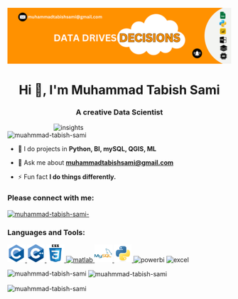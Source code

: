 ![logo](https://github.com/MuhammadTabishSami/MuhammadTabishSami/blob/main/data-drives-decissions.png)

<h1 align="center">Hi 👋, I'm Muhammad Tabish Sami</h1>
<h3 align="center">A creative Data Scientist</h3>

<img align="right" alt="insights" width="400" src="https://cdn.dribbble.com/users/980520/screenshots/2859415/monitoring.gif"> 

<p align="left"> <img src="https://komarev.com/ghpvc/?username=muahmmad-tabish-sami&label=Profile%20views&color=0e75b6&style=flat" alt="muahmmad-tabish-sami" /> </p>

- 🌱 I do projects in **Python, BI, mySQL, QGIS, ML**

- 💬 Ask me about **muhammadtabishsami@gmail.com**

- ⚡ Fun fact **I do things differently.**

<h3 align="left">Please connect with me:</h3>
<p align="left">
<a href="https://linkedin.com/in/muhammad-tabish-sami-" target="blank"><img align="center" src="https://raw.githubusercontent.com/rahuldkjain/github-profile-readme-generator/master/src/images/icons/Social/linked-in-alt.svg" alt="muhammad-tabish-sami-" height="30" width="40" /></a>
</p>

<h3 align="left">Languages and Tools:</h3>
<p align="left"> <a href="https://www.cprogramming.com/" target="_blank" rel="noreferrer"> <img src="https://raw.githubusercontent.com/devicons/devicon/master/icons/c/c-original.svg" alt="c" width="40" height="40"/> </a> <a href="https://www.w3schools.com/cpp/" target="_blank" rel="noreferrer"> <img src="https://raw.githubusercontent.com/devicons/devicon/master/icons/cplusplus/cplusplus-original.svg" alt="cplusplus" width="40" height="40"/> </a> <a href="https://www.w3schools.com/css/" target="_blank" rel="noreferrer"> <img src="https://raw.githubusercontent.com/devicons/devicon/master/icons/css3/css3-original-wordmark.svg" alt="css3" width="40" height="40"/> </a> <a href="https://www.mathworks.com/" target="_blank" rel="noreferrer"> <img src="https://upload.wikimedia.org/wikipedia/commons/2/21/Matlab_Logo.png" alt="matlab" width="40" height="40"/> </a> <a href="https://www.mysql.com/" target="_blank" rel="noreferrer"> <img src="https://raw.githubusercontent.com/devicons/devicon/master/icons/mysql/mysql-original-wordmark.svg" alt="mysql" width="40" height="40"/> </a> <a href="https://www.python.org" target="_blank" rel="noreferrer"> <img src="https://raw.githubusercontent.com/devicons/devicon/master/icons/python/python-original.svg" alt="python" width="40" height="40"/> </a> <img src="https://1000logos.net/wp-content/uploads/2022/12/Power-BI-Logo-2013.png" alt="powerbi" width="40" height="40"/> </a> 
<img src="https://logodownload.org/wp-content/uploads/2020/04/excel-logo-1.png" alt="excel" width="40" height="40"/> </a> </p>

<p><img align="left" src="https://github-readme-stats.vercel.app/api/top-langs?username=MuhammadTabishSami&show_icons=true&locale=en&layout=compact" alt="muahmmad-tabish-sami" /></p>

<p>&nbsp;<img align="center" src="https://github-readme-stats.vercel.app/api?username=MuhammadTabishSami&show_icons=true&locale=en" alt="muahmmad-tabish-sami" /></p>

<p><img align="center" src="https://github-readme-streak-stats.herokuapp.com/?user=MuhammadTabishSami&" alt="muahmmad-tabish-sami" /></p>
